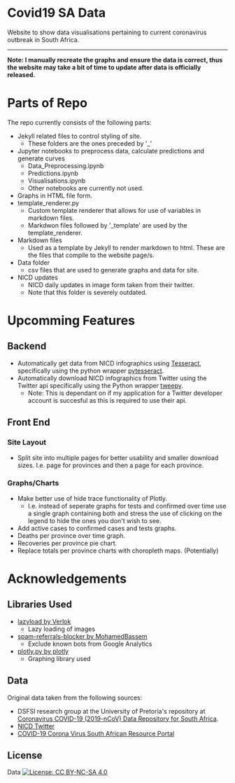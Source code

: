 # Covid19 SA Data
Website to show data visualisations pertaining to current coronavirus outbreak in South Africa.
___

**Note: I manually recreate the graphs and ensure the data is correct, thus the website may take a bit of time to update after data is officially released.**

# Parts of Repo
The repo currently consists of the following parts:
  - Jekyll related files to control styling of site.
    - These folders are the ones preceded by '_'
  - Jupyter notebooks to preprocess data, calculate predictions and generate curves
    - Data_Preprocessing.ipynb
    - Predictions.ipynb
    - Visualisations.ipynb
    - Other notebooks are currently not used.
  - Graphs in HTML file form.
  - template_renderer.py
    - Custom template renderer that allows for use of variables in markdown files.
    - Markdwon files followed by '_template' are used by the template_renderer.
  - Markdown files
    - Used as a template by Jekyll to render markdown to html. These are the files that compile to the website page/s.
  - Data folder
    - csv files that are used to generate graphs and data for site.
  - NICD updates
    - NICD daily updates in image form taken from their twitter.
    - Note that this folder is severely outdated.
    
# Upcomming Features
## Backend
  - Automatically get data from NICD infographics using [Tesseract](https://opensource.google/projects/tesseract), specifically using the python wrapper [pytesseract](https://github.com/madmaze/pytesseract).
  - Automatically download NICD infographics from Twitter using the Twitter api specifically using the Python wrapper [tweepy](https://github.com/tweepy/tweepy).
    - Note: This is dependant on if my application for a Twitter developer account is succesful as this is required to use their api.
    
## Front End 
### Site Layout
- Split site into multiple pages for better usability and smaller download sizes. I.e. page for provinces and then a page for each province.
### Graphs/Charts
- Make better use of hide trace functionality of Plotly.
  - I.e. instead of seperate graphs for tests and confirmed over time use a single graph containing both and stress the use of clicking on the legend to hide the ones you don't wish to see. 
- Add active cases to confirmed cases and tests graphs.
- Deaths per province over time graph.
- Recoveries per province pie chart.
- Replace totals per province charts with choropleth maps. (Potentially)

# Acknowledgements
## Libraries Used
 - [lazyload by Verlok](https://github.com/verlok/lazyload)
    - Lazy loading of images
 - [spam-referrals-blocker by MohamedBassem](https://github.com/MohamedBassem/spam-referrals-blocker)
    - Exclude known bots from Google Analytics
 - [plotly.py by plotly](https://github.com/plotly/plotly.py)
    - Graphing library used
## Data
Original data taken from the following sources:
 - DSFSI research group at the University of Pretoria's repository at [Coronavirus COVID-19 (2019-nCoV) Data Repository for South Africa](https://github.com/dsfsi/covid19za).
 - [NICD Twitter](https://twitter.com/nicd_sa)
 - [COVID-19 Corona Virus South African Resource Portal](https://sacoronavirus.co.za/)


## License
Data [![License: CC BY-NC-SA 4.0](https://img.shields.io/badge/License-CC%20BY--NC--SA%204.0-lightgrey.svg)](https://creativecommons.org/licenses/by-nc-sa/4.0/)
